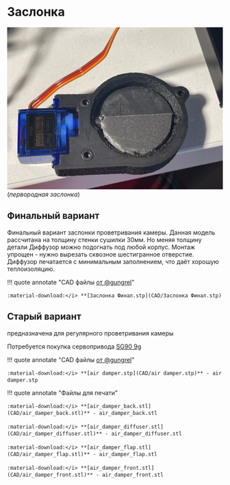# Заслонка

![img](https://raw.githubusercontent.com/pavluchenkor/iDryerProject/main/iDryer%20v2/Hardware/air%20damper/img/camphoto_959030623-web.jpeg)
(*первородная заслонка*)

## Финальный вариант
Финальный вариант заслонки проветривания камеры. Данная модель рассчитана на толщину стенки сушилки 30мм. Но меняя толщину детали Диффузор можно подогнать под любой корпус. Монтаж упрощен - нужно вырезать сквозное шестигранное отверстие. Диффузор печатается с минимальным заполнением, что даёт хорошую теплоизоляцию.

!!! quote annotate "CAD файлы [от @gungrel](https://t.me/gungrel)"

    :material-download:</i> **[Заслонка Финал.stp](CAD/Заслонка Финал.stp)


## Старый вариант

предназначена для регулярного проветривания камеры

Потребуется покупка сервопривода [SG90 9g](https://aliexpress.ru/item/32962841728.html?sku_id=66666348213&spm=.search_results.16.6c0b4aa6tK2QUa)


!!! quote annotate "CAD файлы [от @gungrel](https://t.me/gungrel)"

    :material-download:</i> **[air damper.stp](CAD/air damper.stp)** - air damper.stp


<!-- ![img](https://raw.githubusercontent.com/pavluchenkor/iDryerProject/main/iDryer%20v2/Hardware/air%20damper/img/1.jpg){.img-left} -->


!!! quote annotate "Файлы для печати"

    :material-download:</i> **[air_damper_back.stl](CAD/air_damper_back.stl)** - air_damper_back.stl

    :material-download:</i> **[air_damper_diffuser.stl](CAD/air_damper_diffuser.stl)** - air_damper_diffuser.stl

    :material-download:</i> **[air_damper_flap.stl](CAD/air_damper_flap.stl)** - air_damper_flap.stl

    :material-download:</i> **[air_damper_front.stl](CAD/air_damper_front.stl)** - air_damper_front.stl
    
<!-- [разработано @gungrel](https://t.me/gungrel) -->